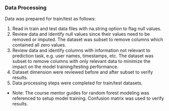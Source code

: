### Data Processing

Data was prepared for train/test as follows:

1. Read in train and test data files with na.string option to flag null values.
2. Review data and identify null values since their values need to be removed or imputed. The dataset was subset to remove columns which contained all zero values.
3. Review data and identify columns with information not relevant to prediction task, e.g. user names, timestamps, etc. The dataset was subset to remove columns with only relevant data to minimize the impact on the model training/testing performance.
4. Dataset dimension were reviewed before and after subset to verify results.
5. Data processing steps were completed for train/test datasets.

* Note: The course mentor guides for random forest modeling was referenced to setup model training. Confusion matrix was used to verify results.

